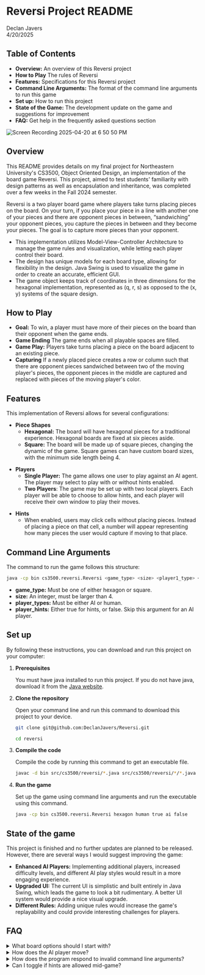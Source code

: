 # Reversi Project README
Declan Javers    
4/20/2025 


## Table of Contents
 
- **Overview:** An overview of this Reversi project 
- **How to Play** The rules of Reversi
- **Features:** Specifications for this Reversi project 
- **Command Line Arguments:** The format of the command line arguments to run this game
- **Set up:** How to run this project
- **State of the Game:** The development update on the game and suggestions for improvement 
- **FAQ:** Get help in the frequently asked questions section 

![Screen Recording 2025-04-20 at 6 50 50 PM](https://github.com/user-attachments/assets/5376dad7-f42b-498a-a3ed-5f2200ca2bfd)

## Overview 

This README provides details on my final project for Northeastern University's CS3500, Object Oriented Design, an implementation of the board game Reversi. This project, aimed to test students' familiarity with design patterns as well as encapsulation and inheritance, was completed over a few weeks in the Fall 2024 semester. 

Reversi is a two player board game where players take turns placing pieces on the board. On your turn, if you place your piece in a line with another one of your pieces and there are opponent pieces in between, “sandwiching” your opponent pieces, you capture the pieces in between and they become your pieces. The goal is to capture more pieces than your opponent.  

- This implementation utilizes Model-View-Controller Architecture to manage the game rules and visualization, while letting each player control their board. 
- The design has unique models for each board type, allowing for flexibility in the design. 
Java Swing is used to visualize the game in order to create an accurate, efficient GUI.
- The game object keeps track of coordinates in three dimensions for the hexagonal implementation, represented as (q, r, s) as opposed to the (x, y) systems of the square design. 

## How to Play

- **Goal:** To win, a player must have more of their pieces on the board than their opponent when the game ends.
- **Game Ending** The game ends when all playable spaces are filled.
- **Game Play:** Players take turns placing a piece on the board adjacent to an existing piece. 
- **Capturing** If a newly placed piece creates a row or column such that there are opponent pieces sandwiched between two of the moving player's pieces, the opponent pieces in the middle are captured and replaced with pieces of the moving player's color.



## Features 

This implementation of Reversi allows for several configurations: 

- **Piece Shapes** 
    - **Hexagonal:** The board will have hexagonal pieces for a traditional experience. Hexagonal boards are fixed at six pieces aside.
    - **Square:** The board will be made up of square pieces, changing the dynamic of the game. Square games can have custom board sizes, with the minimum side length being 4.

* **Players**
    * **Single Player:** The game allows one user to play against an AI agent. The player may select to play with or without hints enabled. 
    * **Two Players**: The game may be set up with two local players. Each player will be able to choose to allow hints, and each player will receive their own window to play their moves. 

- **Hints** 
    - When enabled, users may click cells without placing pieces. Instead of placing a piece on that cell, a number will appear representing how many pieces the user would capture if moving to that place. 




## Command Line Arguments

The command to run the game follows this structure:

```sh  
java -cp bin cs3500.reversi.Reversi <game_type> <size> <player1_type> <player1_hints> <player2_type> <player2_hints>
```
- **game_type:** Must be one of either hexagon or square.
- **size:** An integer, must be larger than 4.
- **player_types:** Must be either AI or human.
- **player_hints:** Either true for hints, or false. Skip this argument for an AI player.


## Set up 

By following these instructions, you can download and run this project on your computer: 

1. **Prerequisites** 

   You must have java installed to run this project. If you do not have java, download it from the [Java website](https://www.java.com/en/download/).
 

2. **Clone the repository** 

   Open your command line and run this command to download this project to your device. 

   ```sh 
   git clone git@github.com:DeclanJavers/Reversi.git

   cd reversi 

3. **Compile the code** 

   Compile the code by running this command to get an executable file. 

    ```sh 
    javac -d bin src/cs3500/reversi/*.java src/cs3500/reversi/*/*.java 
 

4. **Run the game** 

   Set up the game using command line arguments and run the executable using this command. 

    ```sh 
    java -cp bin cs3500.reversi.Reversi hexagon human true ai false

## State of the game 

This project is finished and no further updates are planned to be released. However, there are several ways I would suggest improving the game: 

- **Enhanced AI Players:** Implementing additional players, increased difficulty levels, and different AI play styles would result in a more engaging experience.
- **Upgraded UI:** The current UI is simplistic and built entirely in Java Swing, which leads the game to look a bit rudimentary. A better UI system would provide a nice visual upgrade. 
- **Different Rules:** Adding unique rules would increase the game's replayability and could provide interesting challenges for players.


## FAQ 

<details> 

  <summary>What board options should I start with?</summary> 

  Reversi is traditionally played with hexagonal pieces, so if you want the traditional experience, start by using hexagonal pieces. However, if you want a simpler start, select square pieces. 

</details> 
 
<details> 

  <summary>How does the AI player move?</summary> 

  The AI will always select the move that wins the most pieces that turn. This is a good strategy, but not the best! 

</details> 

<details> 

  <summary>How does the program respond to invalid command line arguments?</summary> 

  The program throws an error, prompting the user to enter a valid command line argument.

</details> 

 <details> 

  <summary>Can I toggle if hints are allowed mid-game?</summary> 

  No, once a setting is chosen the user will not be able to toggle it during a game.

</details>
